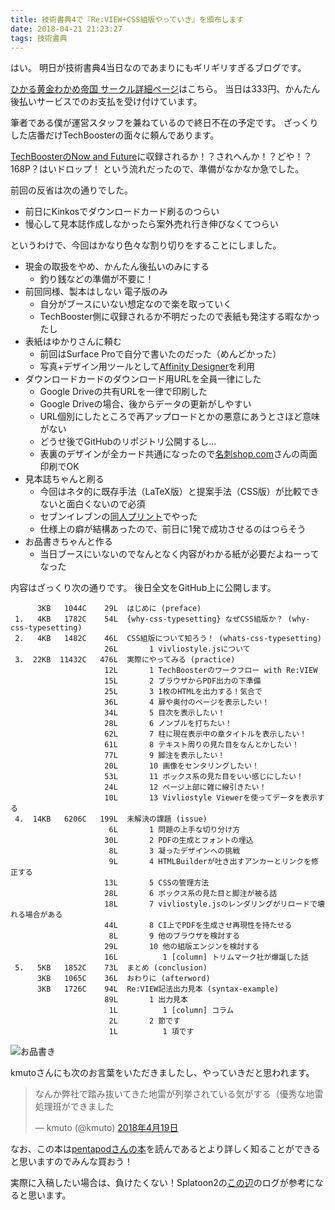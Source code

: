 ```yaml
---
title: 技術書典4で『Re:VIEW+CSS組版やっていき』を頒布します
date: 2018-04-21 21:23:27
tags: 技術書典
---
```


はい。
明日が技術書典4当日なのであまりにもギリギリすぎるブログです。

[ひかる黄金わかめ帝国 サークル詳細ページ](https://techbookfest.org/event/tbf04/circle/11680001)はこちら。
当日は333円、かんたん後払いサービスでのお支払を受け付けています。

筆者である僕が運営スタッフを兼ねているので終日不在の予定です。
ざっくりした店番だけTechBoosterの面々に頼んであります。

[TechBoosterのNow and Future](https://techbookfest.org/event/tbf04/circle/11690001)に収録されるか！？されへんか！？どや！？168P？はいドロップ！
という流れだったので、準備がなかなか急でした。

前回の反省は次の通りでした。

* 前日にKinkosでダウンロードカード刷るのつらい
* 慢心して見本誌作成しなかったら案外売れ行き伸びなくてつらい

というわけで、今回はかなり色々な割り切りをすることにしました。

* 現金の取扱をやめ、かんたん後払いのみにする
    * 釣り銭などの準備が不要に！
* 前回同様、製本はしない 電子版のみ
    * 自分がブースにいない想定なので楽を取っていく
    * TechBooster側に収録されるか不明だったので表紙も発注する暇なかったし
* 表紙はゆかりさんに頼む
    * 前回はSurface Proで自分で書いたのだった（めんどかった）
    * 写真+デザイン用ツールとして[Affinity Designer](https://affinity.serif.com/ja-jp/designer/)を利用
* ダウンロードカードのダウンロード用URLを全員一律にした
    * Google Driveの共有URLを一律で印刷した
    * Google Driveの場合、後からデータの更新がしやすい
    * URL個別にしたところで再アップロードとかの悪意にあうとさほど意味がない
    * どうせ後でGitHubのリポジトリ公開するし…
    * 表裏のデザインが全カード共通になったので[名刺shop.com](https://www.meishishop.com/)さんの両面印刷でOK
* 見本誌ちゃんと刷る
    * 今回はネタ的に既存手法（LaTeX版）と提案手法（CSS版）が比較できないと面白くないので必須
    * セブンイレブンの[同人プリント](http://www.doujinshi-print.com/)でやった
    * 仕様上の癖が結構あったので、前日に1発で成功させるのはつらそう
* お品書きちゃんと作る
    * 当日ブースにいないのでなんとなく内容がわかる紙が必要だよねーってなった

内容はざっくり次の通りです。
後日全文をGitHub上に公開します。

```
      3KB   1044C    29L  はじめに (preface)
 1.   4KB   1782C    54L  {why-css-typesetting} なぜCSS組版か？ (why-css-typesetting)
 2.   4KB   1482C    46L  CSS組版について知ろう！ (whats-css-typesetting)
                     26L       1 vivliostyle.jsについて
 3.  22KB  11432C   476L  実際にやってみる (practice)
                     12L       1 TechBoosterのワークフロー with Re:VIEW
                     15L       2 ブラウザからPDF出力の下準備
                     25L       3 1枚のHTMLを出力する！気合で
                     36L       4 扉や奥付のページを表示したい！
                     34L       5 目次を表示したい！
                     28L       6 ノンブルを打ちたい！
                     62L       7 柱に現在表示中の章タイトルを表示したい！
                     61L       8 テキスト周りの見た目をなんとかしたい！
                     77L       9 脚注を表示したい！
                     20L       10 画像をセンタリングしたい！
                     53L       11 ボックス系の見た目をいい感じにしたい！
                     24L       12 ページ上部に雑に線引きたい！
                     10L       13 Vivliostyle Viewerを使ってデータを表示する
 4.  14KB   6206C   199L  未解決の課題 (issue)
                      6L       1 問題の上手な切り分け方
                     30L       2 PDFの生成とフォントの埋込
                      8L       3 凝ったデザインへの挑戦
                      9L       4 HTMLBuilderが吐き出すアンカーとリンクを修正する
                     13L       5 CSSの管理方法
                     28L       6 ボックス系の見た目と脚注が被る話
                     18L       7 vivliostyle.jsのレンダリングがリロードで壊れる場合がある
                     44L       8 CI上でPDFを生成させ再現性を持たせる
                      8L       9 他のブラウザを検討する
                     29L       10 他の組版エンジンを検討する
                     16L          1 [column] トリムマーク社が爆誕した話
 5.   5KB   1852C    73L  まとめ (conclusion)
      3KB   1065C    36L  おわりに (afterword)
      3KB   1726C    94L  Re:VIEW記法出力見本 (syntax-example)
                     89L       1 出力見本
                      1L          1 [column] コラム
                      2L       2 節です
                      1L          1 項です
```

![お品書き](/images/2018-04-21-tbf04/menu.jpg)

kmutoさんにも次のお言葉をいただきましたし、やっていきだと思われます。

<blockquote class="twitter-tweet" data-lang="ja"><p lang="ja" dir="ltr">なんか弊社で踏み抜いてきた地雷が列挙されている気がする（優秀な地雷処理班ができました</p>&mdash; kmuto (@kmuto) <a href="https://twitter.com/kmuto/status/986786312626688000?ref_src=twsrc%5Etfw">2018年4月19日</a></blockquote>
<script async src="https://platform.twitter.com/widgets.js" charset="utf-8"></script>

なお、この本は[pentapodさんの本](https://pentapod.github.io/c92/)を読んであるとより詳しく知ることができると思いますのでみんな買おう！

実際に入稿したい場合は、負けたくない！Splatoon2の[この辺](https://github.com/vvakame/C92-Splatoon2Guide/blob/master/articles/printing-book.re)のログが参考になると思います。
